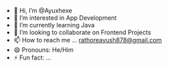 - 👋 Hi, I’m @Ayuxhexe
- 👀 I’m interested in App Development
- 🌱 I’m currently learning Java
- 💞️ I’m looking to collaborate on Frontend Projects
- 📫 How to reach me ... rathoreayush878@gmail.com
- 😄 Pronouns: He/Him
- ⚡ Fun fact: ...

<!---
Ayuxhexe/Ayuxhexe is a ✨ special ✨ repository because its `README.md` (this file) appears on your GitHub profile.
You can click the Preview link to take a look at your changes.
--->
